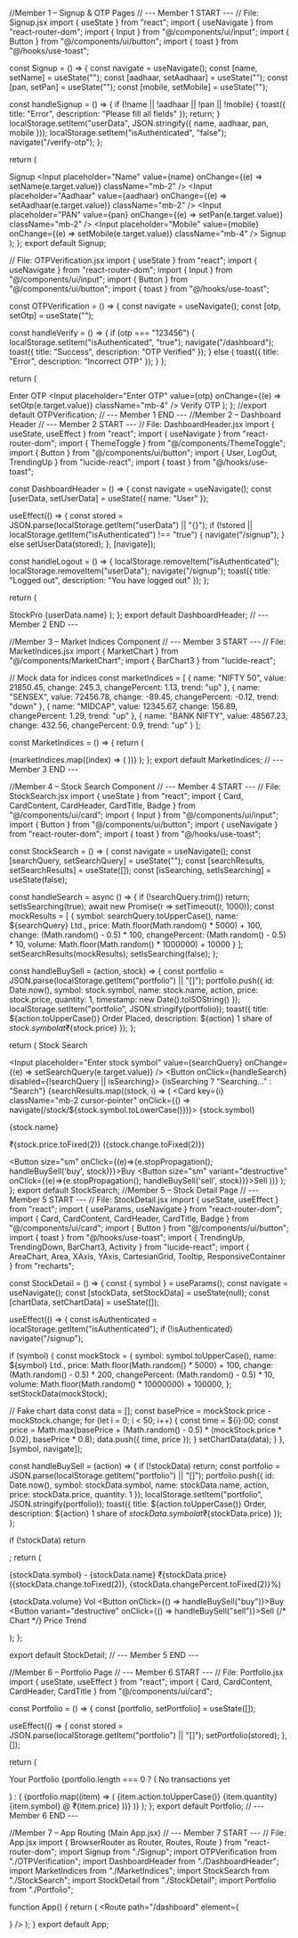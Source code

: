 //Member 1 – Signup & OTP Pages // --- Member 1 START --- // File: Signup.jsx import { useState } from "react"; import { useNavigate } from "react-router-dom"; import { Input } from "@/components/ui/input"; import { Button } from "@/components/ui/button"; import { toast } from "@/hooks/use-toast";

const Signup = () => { const navigate = useNavigate(); const [name, setName] = useState(""); const [aadhaar, setAadhaar] = useState(""); const [pan, setPan] = useState(""); const [mobile, setMobile] = useState("");

const handleSignup = () => { if (!name || !aadhaar || !pan || !mobile) { toast({ title: "Error", description: "Please fill all fields" }); return; } localStorage.setItem("userData", JSON.stringify({ name, aadhaar, pan, mobile })); localStorage.setItem("isAuthenticated", "false"); navigate("/verify-otp"); };

return (

Signup
<Input placeholder="Name" value={name} onChange={(e) => setName(e.target.value)} className="mb-2" /> <Input placeholder="Aadhaar" value={aadhaar} onChange={(e) => setAadhaar(e.target.value)} className="mb-2" /> <Input placeholder="PAN" value={pan} onChange={(e) => setPan(e.target.value)} className="mb-2" /> <Input placeholder="Mobile" value={mobile} onChange={(e) => setMobile(e.target.value)} className="mb-4" /> Signup
); };
export default Signup;

// File: OTPVerification.jsx import { useState } from "react"; import { useNavigate } from "react-router-dom"; import { Input } from "@/components/ui/input"; import { Button } from "@/components/ui/button"; import { toast } from "@/hooks/use-toast";

const OTPVerification = () => { const navigate = useNavigate(); const [otp, setOtp] = useState("");

const handleVerify = () => { if (otp === "123456") { localStorage.setItem("isAuthenticated", "true"); navigate("/dashboard"); toast({ title: "Success", description: "OTP Verified" }); } else { toast({ title: "Error", description: "Incorrect OTP" }); } };

return (

Enter OTP
<Input placeholder="Enter OTP" value={otp} onChange={(e) => setOtp(e.target.value)} className="mb-4" /> Verify OTP
); };
//export default OTPVerification; // --- Member 1 END --- //Member 2 – Dashboard Header // --- Member 2 START --- // File: DashboardHeader.jsx import { useState, useEffect } from "react"; import { useNavigate } from "react-router-dom"; import { ThemeToggle } from "@/components/ThemeToggle"; import { Button } from "@/components/ui/button"; import { User, LogOut, TrendingUp } from "lucide-react"; import { toast } from "@/hooks/use-toast";

const DashboardHeader = () => { const navigate = useNavigate(); const [userData, setUserData] = useState({ name: "User" });

useEffect(() => { const stored = JSON.parse(localStorage.getItem("userData") || "{}"); if (!stored || localStorage.getItem("isAuthenticated") !== "true") { navigate("/signup"); } else setUserData(stored); }, [navigate]);

const handleLogout = () => { localStorage.removeItem("isAuthenticated"); localStorage.removeItem("userData"); navigate("/signup"); toast({ title: "Logged out", description: "You have logged out" }); };

return (

StockPro
{userData.name}
); };
export default DashboardHeader; // --- Member 2 END ---

//Member 3 – Market Indices Component // --- Member 3 START --- // File: MarketIndices.jsx import { MarketChart } from "@/components/MarketChart"; import { BarChart3 } from "lucide-react";

// Mock data for indices const marketIndices = [ { name: "NIFTY 50", value: 21850.45, change: 245.3, changePercent: 1.13, trend: "up" }, { name: "SENSEX", value: 72456.78, change: -89.45, changePercent: -0.12, trend: "down" }, { name: "MIDCAP", value: 12345.67, change: 156.89, changePercent: 1.29, trend: "up" }, { name: "BANK NIFTY", value: 48567.23, change: 432.56, changePercent: 0.9, trend: "up" } ];

const MarketIndices = () => { return (

{marketIndices.map((index) => ( ))}
); };
export default MarketIndices; // --- Member 3 END ---

//Member 4 – Stock Search Component // --- Member 4 START --- // File: StockSearch.jsx import { useState } from "react"; import { Card, CardContent, CardHeader, CardTitle, Badge } from "@/components/ui/card"; import { Input } from "@/components/ui/input"; import { Button } from "@/components/ui/button"; import { useNavigate } from "react-router-dom"; import { toast } from "@/hooks/use-toast";

const StockSearch = () => { const navigate = useNavigate(); const [searchQuery, setSearchQuery] = useState(""); const [searchResults, setSearchResults] = useState([]); const [isSearching, setIsSearching] = useState(false);

const handleSearch = async () => { if (!searchQuery.trim()) return; setIsSearching(true); await new Promise(r => setTimeout(r, 1000)); const mockResults = [ { symbol: searchQuery.toUpperCase(), name: ${searchQuery} Ltd., price: Math.floor(Math.random() * 5000) + 100, change: (Math.random() - 0.5) * 100, changePercent: (Math.random() - 0.5) * 10, volume: Math.floor(Math.random() * 1000000) + 10000 } ]; setSearchResults(mockResults); setIsSearching(false); };

const handleBuySell = (action, stock) => { const portfolio = JSON.parse(localStorage.getItem("portfolio") || "[]"); portfolio.push({ id: Date.now(), symbol: stock.symbol, name: stock.name, action, price: stock.price, quantity: 1, timestamp: new Date().toISOString() }); localStorage.setItem("portfolio", JSON.stringify(portfolio)); toast({ title: ${action.toUpperCase()} Order Placed, description: ${action} 1 share of ${stock.symbol} at ₹${stock.price} }); };

return ( Stock Search

<Input placeholder="Enter stock symbol" value={searchQuery} onChange={(e) => setSearchQuery(e.target.value)} /> <Button onClick={handleSearch} disabled={!searchQuery || isSearching}> {isSearching ? "Searching..." : "Search"}
{searchResults.map((stock, i) => ( <Card key={i} className="mb-2 cursor-pointer" onClick={() => navigate(/stock/${stock.symbol.toLowerCase()})}>
{stock.symbol}

{stock.name}

₹{stock.price.toFixed(2)} ({stock.change.toFixed(2)})

<Button size="sm" onClick={(e)=>{e.stopPropagation(); handleBuySell('buy', stock)}}>Buy <Button size="sm" variant="destructive" onClick={(e)=>{e.stopPropagation(); handleBuySell('sell', stock)}}>Sell
))} ); };
export default StockSearch; //Member 5 – Stock Detail Page // --- Member 5 START --- // File: StockDetail.jsx import { useState, useEffect } from "react"; import { useParams, useNavigate } from "react-router-dom"; import { Card, CardContent, CardHeader, CardTitle, Badge } from "@/components/ui/card"; import { Button } from "@/components/ui/button"; import { toast } from "@/hooks/use-toast"; import { TrendingUp, TrendingDown, BarChart3, Activity } from "lucide-react"; import { AreaChart, Area, XAxis, YAxis, CartesianGrid, Tooltip, ResponsiveContainer } from "recharts";

const StockDetail = () => { const { symbol } = useParams(); const navigate = useNavigate(); const [stockData, setStockData] = useState(null); const [chartData, setChartData] = useState([]);

useEffect(() => { const isAuthenticated = localStorage.getItem("isAuthenticated"); if (!isAuthenticated) navigate("/signup");

if (symbol) {
  const mockStock = {
    symbol: symbol.toUpperCase(),
    name: ${symbol} Ltd.,
    price: Math.floor(Math.random() * 5000) + 100,
    change: (Math.random() - 0.5) * 200,
    changePercent: (Math.random() - 0.5) * 10,
    volume: Math.floor(Math.random() * 10000000) + 100000,
  };
  setStockData(mockStock);

  // Fake chart data
  const data = [];
  const basePrice = mockStock.price - mockStock.change;
  for (let i = 0; i < 50; i++) {
    const time = ${i}:00;
    const price = Math.max(basePrice + (Math.random() - 0.5) * (mockStock.price * 0.02), basePrice * 0.8);
    data.push({ time, price });
  }
  setChartData(data);
}
}, [symbol, navigate]);

const handleBuySell = (action) => { if (!stockData) return; const portfolio = JSON.parse(localStorage.getItem("portfolio") || "[]"); portfolio.push({ id: Date.now(), symbol: stockData.symbol, name: stockData.name, action, price: stockData.price, quantity: 1 }); localStorage.setItem("portfolio", JSON.stringify(portfolio)); toast({ title: ${action.toUpperCase()} Order, description: ${action} 1 share of ${stockData.symbol} at ₹${stockData.price} }); };

if (!stockData) return

;
return (

{stockData.symbol} - {stockData.name}
₹{stockData.price} ({stockData.change.toFixed(2)}, {stockData.changePercent.toFixed(2)}%)

{stockData.volume} Vol
<Button onClick={() => handleBuySell("buy")}>Buy <Button variant="destructive" onClick={() => handleBuySell("sell")}>Sell
  {/* Chart */}
  <Card className="mt-6">
    <CardHeader><CardTitle>Price Trend</CardTitle></CardHeader>
    <CardContent>
      <ResponsiveContainer width="100%" height={300}>
        <AreaChart data={chartData}>
          <CartesianGrid strokeDasharray="3 3" />
          <XAxis dataKey="time" />
          <YAxis />
          <Tooltip />
          <Area type="monotone" dataKey="price" stroke="#2563eb" fill="#93c5fd" />
        </AreaChart>
      </ResponsiveContainer>
    </CardContent>
  </Card>
</div>
); };

export default StockDetail; // --- Member 5 END ---

//Member 6 – Portfolio Page // --- Member 6 START --- // File: Portfolio.jsx import { useState, useEffect } from "react"; import { Card, CardContent, CardHeader, CardTitle } from "@/components/ui/card";

const Portfolio = () => { const [portfolio, setPortfolio] = useState([]);

useEffect(() => { const stored = JSON.parse(localStorage.getItem("portfolio") || "[]"); setPortfolio(stored); }, []);

return (

Your Portfolio {portfolio.length === 0 ? (
No transactions yet

) : (
{portfolio.map((item) => (
{item.action.toUpperCase()} {item.quantity} {item.symbol} @ ₹{item.price}
))}
)}
); };
export default Portfolio; // --- Member 6 END ---

//Member 7 – App Routing (Main App.jsx) // --- Member 7 START --- // File: App.jsx import { BrowserRouter as Router, Routes, Route } from "react-router-dom"; import Signup from "./Signup"; import OTPVerification from "./OTPVerification"; import DashboardHeader from "./DashboardHeader"; import MarketIndices from "./MarketIndices"; import StockSearch from "./StockSearch"; import StockDetail from "./StockDetail"; import Portfolio from "./Portfolio";

function App() { return ( <Route path="/signup" element={} /> <Route path="/verify-otp" element={} /> <Route path="/dashboard" element={

} /> <Route path="/stock/:symbol" element={} /> <Route path="/portfolio" element={} /> <Route path="*" element={} /> ); }
export default App;
